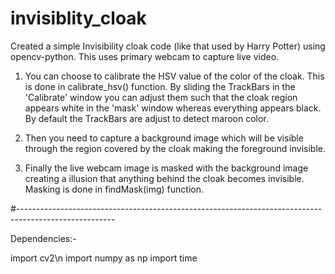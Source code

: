 # invisiblity_cloak
Created a simple Invisibility cloak code (like that used by Harry Potter) using opencv-python. This uses primary webcam to capture live video.

1. You can choose to calibrate the HSV value of the color of the cloak. This is done in calibrate_hsv() function. By sliding the TrackBars in the 'Calibrate' window you can 
adjust them such that the cloak region appears white in the 'mask' window whereas everything appears black. By default the TrackBars are adjust to detect maroon color.

2. Then you need to capture a background image which will be visible through the region covered by the cloak making the foreground invisible.

3. Finally the live webcam image is masked with the background image creating a illusion that anything behind the cloak becomes invisible. Masking is done in findMask(img) 
function.

#------------------------------------------------------------------------------------------------------

Dependencies:-

import cv2\n
import numpy as np
import time

